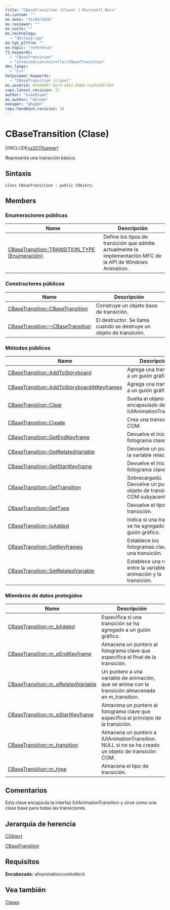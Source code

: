 ```yaml
---
title: "CBaseTransition (Clase) | Microsoft Docs"
ms.custom: ""
ms.date: "11/04/2016"
ms.reviewer: ""
ms.suite: ""
ms.technology: 
  - "devlang-cpp"
ms.tgt_pltfrm: ""
ms.topic: "reference"
f1_keywords: 
  - "CBaseTransition"
  - "afxanimationcontroller/CBaseTransition"
dev_langs: 
  - "C++"
helpviewer_keywords: 
  - "CBaseTransition (clase)"
ms.assetid: dfe84007-bbc5-43b7-b5b8-fae9145573bf
caps.latest.revision: 17
author: "mikeblome"
ms.author: "mblome"
manager: "ghogen"
caps.handback.revision: 18
---
```

# CBaseTransition (Clase)
[!INCLUDE[vs2017banner](../../assembler/inline/includes/vs2017banner.md)]

Representa una transición básica.  
  
## Sintaxis  
  
```  
class CBaseTransition : public CObject;  
```  
  
## Members  
  
### Enumeraciones públicas  
  
|Name|Descripción|  
|----------|-----------------|  
|[CBaseTransition::TRANSITION\_TYPE \(Enumeración\)](../Topic/CBaseTransition::TRANSITION_TYPE%20Enumeration.md)|Define los tipos de transición que admite actualmente la implementación MFC de la API de Windows Animation.|  
  
### Constructores públicos  
  
|Name|Descripción|  
|----------|-----------------|  
|[CBaseTransition::CBaseTransition](../Topic/CBaseTransition::CBaseTransition.md)|Construye un objeto base de transición.|  
|[CBaseTransition::~CBaseTransition](../Topic/CBaseTransition::~CBaseTransition.md)|El destructor.  Se llama cuando se destruye un objeto de transición.|  
  
### Métodos públicos  
  
|Name|Descripción|  
|----------|-----------------|  
|[CBaseTransition::AddToStoryboard](../Topic/CBaseTransition::AddToStoryboard.md)|Agrega una transición a un guión gráfico.|  
|[CBaseTransition::AddToStoryboardAtKeyframes](../Topic/CBaseTransition::AddToStoryboardAtKeyframes.md)|Agrega una transición a un guión gráfico.|  
|[CBaseTransition::Clear](../Topic/CBaseTransition::Clear.md)|Suelta el objeto COM encapsulado de IUIAnimationTransition.|  
|[CBaseTransition::Create](../Topic/CBaseTransition::Create.md)|Crea una transición COM.|  
|[CBaseTransition::GetEndKeyframe](../Topic/CBaseTransition::GetEndKeyframe.md)|Devuelve el inicio del fotograma clave.|  
|[CBaseTransition::GetRelatedVariable](../Topic/CBaseTransition::GetRelatedVariable.md)|Devuelve un puntero a la variable relacionada.|  
|[CBaseTransition::GetStartKeyframe](../Topic/CBaseTransition::GetStartKeyframe.md)|Devuelve el inicio del fotograma clave.|  
|[CBaseTransition::GetTransition](../Topic/CBaseTransition::GetTransition.md)|Sobrecargado.  Devuelve un puntero al objeto de transición COM subyacente.|  
|[CBaseTransition::GetType](../Topic/CBaseTransition::GetType.md)|Devuelve el tipo de transición.|  
|[CBaseTransition::IsAdded](../Topic/CBaseTransition::IsAdded.md)|Indica si una transición se ha agregado a un guión gráfico.|  
|[CBaseTransition::SetKeyframes](../Topic/CBaseTransition::SetKeyframes.md)|Establece los fotogramas clave para una transición.|  
|[CBaseTransition::SetRelatedVariable](../Topic/CBaseTransition::SetRelatedVariable.md)|Establece una relación entre la variable de animación y la transición.|  
  
### Miembros de datos protegidos  
  
|Name|Descripción|  
|----------|-----------------|  
|[CBaseTransition::m\_bAdded](../Topic/CBaseTransition::m_bAdded.md)|Especifica si una transición se ha agregado a un guión gráfico.|  
|[CBaseTransition::m\_pEndKeyframe](../Topic/CBaseTransition::m_pEndKeyframe.md)|Almacena un puntero al fotograma clave que especifica el final de la transición.|  
|[CBaseTransition::m\_pRelatedVariable](../Topic/CBaseTransition::m_pRelatedVariable.md)|Un puntero a una variable de animación, que se anima con la transición almacenada en m\_transition.|  
|[CBaseTransition::m\_pStartKeyframe](../Topic/CBaseTransition::m_pStartKeyframe.md)|Almacena un puntero al fotograma clave que especifica el principio de la transición.|  
|[CBaseTransition::m\_transition](../Topic/CBaseTransition::m_transition.md)|Almacena un puntero a IUIAnimationTransition.  NULL si no se ha creado un objeto de transición COM.|  
|[CBaseTransition::m\_type](../Topic/CBaseTransition::m_type.md)|Almacena el tipo de transición.|  
  
## Comentarios  
 Esta clase encapsula la interfaz IUIAnimationTransition y sirve como una clase base para todas las transiciones.  
  
## Jerarquía de herencia  
 [CObject](../../mfc/reference/cobject-class.md)  
  
 [CBaseTransition](../../mfc/reference/cbasetransition-class.md)  
  
## Requisitos  
 **Encabezado:** afxanimationcontroller.h  
  
## Vea también  
 [Clases](../../mfc/reference/mfc-classes.md)